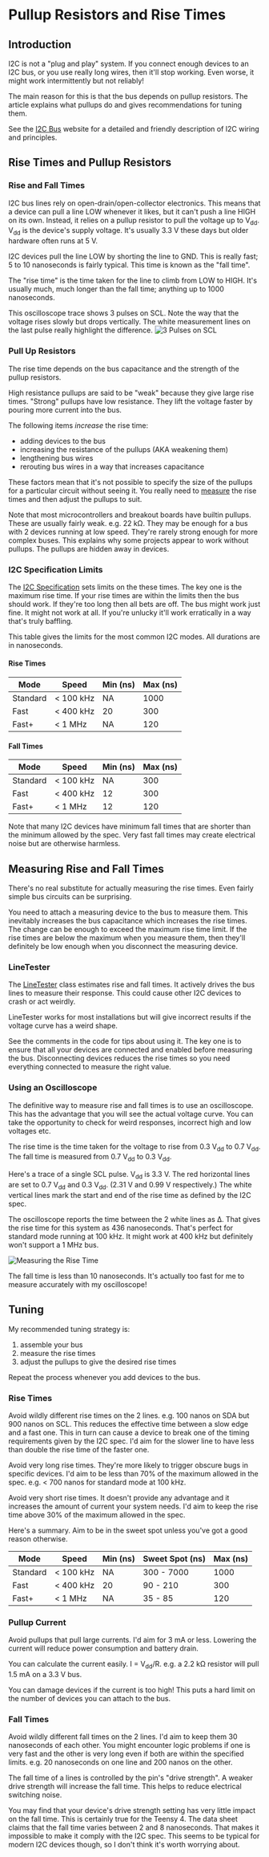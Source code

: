 # Pullup Resistors and Rise Times

## Introduction
I2C is not a "plug and play" system. If you connect enough devices
to an I2C bus, or you use really long wires, then it'll stop working.
Even worse, it might work intermittently but not reliably!

The main reason for this is that the bus depends on pullup resistors.
The article explains what pullups do and gives recommendations for
tuning them.

See the [I2C Bus](https://www.i2c-bus.org/i2c-primer/typical-i2c-bus-setup/)
website for a detailed and friendly description of I2C wiring
and principles.

## Rise Times and Pullup Resistors
### Rise and Fall Times
I2C bus lines rely on open-drain/open-collector electronics.
This means that a device can pull a line LOW whenever it likes, but it
can't push a line HIGH on its own. Instead, it relies on a pullup
resistor to pull the voltage up to V<sub>dd</sub>. V<sub>dd</sub> is
the device's supply voltage. It's usually 3.3 V these days but older
hardware often runs at 5 V.

I2C devices pull the line LOW by shorting the line to GND. This is really
fast; 5 to 10 nanoseconds is fairly typical. This time is known as the
"fall time".

The "rise time" is the time taken for the line to climb from LOW to HIGH.
It's usually much, much longer than the fall time; anything up to 1000
nanoseconds.

This oscilloscope trace shows 3 pulses on SCL. Note the way that the voltage
rises slowly but drops vertically. The white measurement lines on the last
pulse really highlight the difference.
![3 Pulses on SCL](3_pulses.png)

### Pull Up Resistors
The rise time depends on the bus capacitance and the strength of the
pullup resistors.

High resistance pullups are said to be "weak" because they give
large rise times. "Strong" pullups have low resistance. They lift
the voltage faster by pouring more current into the bus.

The following items *increase* the rise time:
* adding devices to the bus
* increasing the resistance of the pullups (AKA weakening them)
* lengthening bus wires
* rerouting bus wires in a way that increases capacitance

These factors mean that it's not possible to specify the size of the
pullups for a particular circuit without seeing it. You really need to
[measure](#measuring-rise-and-fall-times) the rise times and then
adjust the pullups to suit.

Note that most microcontrollers and breakout boards have builtin pullups.
These are usually fairly weak. e.g. 22 kΩ. They may be enough for a bus
with 2 devices running at low speed. They're rarely strong enough for
more complex buses. This explains why some projects appear to work without
pullups. The pullups are hidden away in devices. 

### I2C Specification Limits
The [I2C Specification](https://www.nxp.com/docs/en/user-guide/UM10204.pdf)
sets limits on the these times. The key one is the maximum rise time.
If your rise times are within the limits then the bus should work.
If they're too long then all bets are off. The bus might work just fine.
It might not work at all. If you're unlucky it'll work erratically in
a way that's truly baffling.

This table gives the limits for the most common I2C modes.
All durations are in nanoseconds. 

#### Rise Times
| Mode     | Speed     | Min (ns) | Max (ns) |
|----------|-----------|----------|----------|
| Standard | < 100 kHz | NA       | 1000     |
| Fast     | < 400 kHz | 20       | 300      |
| Fast+    | < 1 MHz   | NA       | 120      |

#### Fall Times
| Mode     | Speed     | Min (ns) | Max (ns) |
|----------|-----------|----------|----------|
| Standard | < 100 kHz | NA       | 300      |
| Fast     | < 400 kHz | 12       | 300      |
| Fast+    | < 1 MHz   | 12       | 120      |

Note that many I2C devices have minimum fall times that are shorter
than the minimum allowed by the spec. Very fast fall times may create
electrical noise but are otherwise harmless.

## Measuring Rise and Fall Times
There's no real substitute for actually measuring the rise times.
Even fairly simple bus circuits can be surprising.

You need to attach a measuring device to the bus to measure them. This
inevitably increases the bus capacitance which increases the rise times.
The change can be enough to exceed the maximum rise time limit. If the
rise times are below the maximum when you measure them, then they'll
definitely be low enough when you disconnect the measuring device.

### LineTester
The [LineTester](../../src/line_test/line_tester.h) class estimates
rise and fall times. It actively drives the bus lines to measure their
response. This could cause other I2C devices to crash or act weirdly.

LineTester works for most installations but will give incorrect
results if the voltage curve has a weird shape.

See the comments in the code for tips about using it. The key one is to
ensure that all your devices are connected and enabled before measuring the
bus. Disconnecting devices reduces the rise times so you need everything
connected to measure the right value.
                       
### Using an Oscilloscope
The definitive way to measure rise and fall times is to use an oscilloscope.
This has the advantage that you will see the actual voltage curve. You
can take the opportunity to check for weird responses, incorrect high and
low voltages etc.

The rise time is the time taken for the voltage to rise from
0.3 V<sub>dd</sub> to 0.7 V<sub>dd</sub>. 
The fall time is measured from 0.7 V<sub>dd</sub> to 0.3 V<sub>dd</sub>.

Here's a trace of a single SCL pulse. V<sub>dd</sub> is 3.3 V. The red
horizontal lines are set to 0.7 V<sub>dd</sub> and 0.3 V<sub>dd</sub>.
(2.31 V and 0.99 V respectively.) The white vertical lines mark the
start and end of the rise time as defined by the I2C spec.

The oscilloscope reports the time between the 2 white lines as Δ.
That gives the rise time for this system as 436 nanoseconds. That's perfect
for standard mode running at 100 kHz. It might work at 400 kHz but
definitely won't support a 1 MHz bus. 

![Measuring the Rise Time](single_scl_pulse.png)

The fall time is less than 10 nanoseconds. It's actually too fast for me
to measure accurately with my oscilloscope!

## Tuning
My recommended tuning strategy is:
1. assemble your bus
2. measure the rise times
3. adjust the pullups to give the desired rise times

Repeat the process whenever you add devices to the bus.

### Rise Times
Avoid wildly different rise times on the 2 lines. e.g. 100 nanos on
SDA but 900 nanos on SCL. This reduces the effective time between
a slow edge and a fast one. This in turn can cause a device to break
one of the timing requirements given by the I2C spec. I'd aim for
the slower line to have less than double the rise time of the faster one. 

Avoid very long rise times. They're more likely to trigger obscure
bugs in specific devices. I'd aim to be less than 70% of the maximum
allowed in the spec. e.g. < 700 nanos for standard mode at 100 kHz.

Avoid very short rise times. It doesn't provide any advantage and it
increases the amount of current your system needs. I'd aim to keep
the rise time above 30% of the maximum allowed in the spec.

Here's a summary. Aim to be in the sweet spot unless you've got a good
reason otherwise.

| Mode     | Speed     | Min (ns) | Sweet Spot (ns) | Max (ns) |
|----------|-----------|----------|-----------------|----------|
| Standard | < 100 kHz | NA       | 300 - 7000      | 1000     |
| Fast     | < 400 kHz | 20       | 90 - 210        | 300      |
| Fast+    | < 1 MHz   | NA       | 35 - 85         | 120      |

### Pullup Current
Avoid pullups that pull large currents. I'd aim for 3 mA or less.
Lowering the current will reduce power consumption and battery drain.

You can calculate the current easily. I = V<sub>dd</sub>/R. e.g. a 2.2 kΩ resistor
will pull 1.5 mA on a 3.3 V bus.

You can damage devices if the current is too high! This puts a hard
limit on the number of devices you can attach to the bus. 

### Fall Times
Avoid wildly different fall times on the 2 lines. I'd aim to keep them
30 nanoseconds of each other. You might encounter logic problems if
one is very fast and the other is very long even if both are within
the specified limits. e.g. 20 nanoseconds on one line and 200 nanos
on the other.

The fall time of a lines is controlled by the pin's "drive strength".
A weaker drive strength will increase the fall time. This helps to reduce
electrical switching noise.

You may find that your device's drive strength setting has very little
impact on the fall time. This is certainly true for the Teensy 4. The data
sheet claims that the fall time varies between 2 and 8 nanoseconds. That
makes it impossible to make it comply with the I2C spec. This seems to be
typical for modern I2C devices though, so I don't think it's worth worrying
about.
